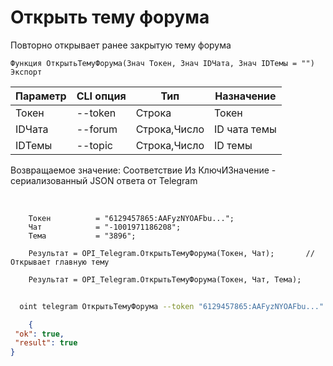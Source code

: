 ﻿---
sidebar_position: 5
---

# Открыть тему форума
 Повторно открывает ранее закрытую тему форума



`Функция ОткрытьТемуФорума(Знач Токен, Знач IDЧата, Знач IDТемы = "") Экспорт`

  | Параметр | CLI опция | Тип | Назначение |
  |-|-|-|-|
  | Токен | --token | Строка | Токен |
  | IDЧата | --forum | Строка,Число | ID чата темы |
  | IDТемы | --topic | Строка,Число | ID темы |

  
  Возвращаемое значение:   Соответствие Из КлючИЗначение - сериализованный JSON ответа от Telegram

<br/>




```bsl title="Пример кода"
    Токен          = "6129457865:AAFyzNYOAFbu...";
    Чат            = "-1001971186208";
    Тема           = "3896";

    Результат = OPI_Telegram.ОткрытьТемуФорума(Токен, Чат);       // Открывает главную тему

    Результат = OPI_Telegram.ОткрытьТемуФорума(Токен, Чат, Тема);
```



```sh title="Пример команды CLI"
    
  oint telegram ОткрытьТемуФорума --token "6129457865:AAFyzNYOAFbu..." --forum %forum% --topic %topic%

```

```json title="Результат"
    {
 "ok": true,
 "result": true
}

```
